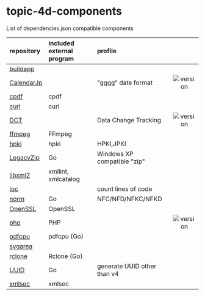 # topic-4d-components
List of dependencies.json compatible components

|repository|included external program|profile||
|:-|:-|:-|:-:|
|[buildapp](https://github.com/miyako/buildapp)||||
|[CalendarJp](https://github.com/miyako/CalendarJp)||"gggg" date format|![version](https://img.shields.io/badge/version-20%20R6%2B-E23089)|
|[cpdf](https://github.com/miyako/cpdf)|cpdf|||
|[curl](https://github.com/miyako/curl)|curl|||
|[DCT](https://github.com/miyako/DCT)||Data Change Tracking|![version](https://img.shields.io/badge/version-20%20R3%2B-E23089)|
|[ffmpeg](https://github.com/miyako/ffmpeg)|FFmpeg|||
|[hpki](https://github.com/miyako/hpki)|hpki|HPKI,JPKI||
|[LegacyZip](https://github.com/miyako/LegacyZip)|Go|Windows XP compatible "zip"||
|[libxml2](https://github.com/miyako/libxml2)|xmllint, xmlcatalog|||
|[loc](https://github.com/miyako/loc)||count lines of code||
|[norm](https://github.com/miyako/norm)|Go|NFC/NFD/NFKC/NFKD||
|[OpenSSL](https://github.com/miyako/OpenSSL)|OpenSSL|||
|[php](https://github.com/miyako/php)|PHP||![version](https://img.shields.io/badge/version-20%20R5%2B-E23089)|
|[pdfcpu](https://github.com/miyako/pdfcpu)|pdfcpu (Go)|||
|[svgarea](https://github.com/miyako/svgarea)||||
|[rclone](https://github.com/miyako/rclone)|Rclone (Go)|||
|[UUID](https://github.com/miyako/UUID)|Go|generate UUID other than v4||
|[xmlsec](https://github.com/miyako/xmlsec)|xmlsec|||
